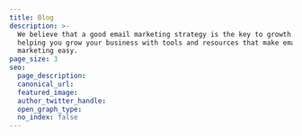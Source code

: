 ```yaml
---
title: Blog
description: >-
  We believe that a good email marketing strategy is the key to growth. So we’re
  helping you grow your business with tools and resources that make email
  marketing easy.
page_size: 3
seo:
  page_description: 
  canonical_url: 
  featured_image: 
  author_twitter_handle: 
  open_graph_type:
  no_index: false
---
```

